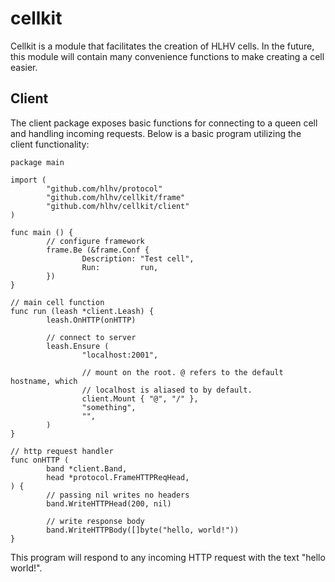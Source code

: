 # cellkit

Cellkit is a module that facilitates the creation of HLHV cells. In the future,
this module will contain many convenience functions to make creating a cell
easier.

## Client

The client package exposes basic functions for connecting to a queen cell and
handling incoming requests. Below is a basic program utilizing the client
functionality:

```
package main

import (
        "github.com/hlhv/protocol"
        "github.com/hlhv/cellkit/frame"
        "github.com/hlhv/cellkit/client"
)

func main () {
        // configure framework
        frame.Be (&frame.Conf {
                Description: "Test cell",
                Run:         run,
        })
}

// main cell function
func run (leash *client.Leash) {
        leash.OnHTTP(onHTTP)
        
        // connect to server
        leash.Ensure (
                "localhost:2001",

                // mount on the root. @ refers to the default hostname, which
                // localhost is aliased to by default.
                client.Mount { "@", "/" },
                "something",
                "",
        )
}

// http request handler
func onHTTP (
        band *client.Band,
        head *protocol.FrameHTTPReqHead,
) {
        // passing nil writes no headers
        band.WriteHTTPHead(200, nil)
        
        // write response body
        band.WriteHTTPBody([]byte("hello, world!"))
}
```

This program will respond to any incoming HTTP request with the text "hello
world!".
